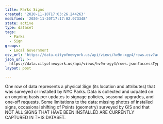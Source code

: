 ```yaml
---
title: Parks Signs
created: '2020-11-10T17:03:26.244263'
modified: '2020-11-20T17:17:02.973348'
state: active
type: dataset
tags:
  - Parks
  - Sign
groups:
  - Local Government
csv_url: 'https://data.cityofnewyork.us/api/views/hv9n-xgy4/rows.csv?accessType=DOWNLOAD'
json_url: >-
  https://data.cityofnewyork.us/api/views/hv9n-xgy4/rows.json?accessType=DOWNLOAD
layout: post

---
```

One row of data represents a physical Sign (its location and attributes) that was surveyed or installed by NYC Parks. Data is collected and udpated on an ongoing basis per updates to signage policies, seasonal upgrades, and one-off requests. Some limitations to the data: missing photos of installed signs, occasional shifting of Points (geometry) surveyed by GIS and that NOT ALL SIGNS THAT HAVE BEEN INSTALLED ARE CURRENTLY CAPTURED IN THIS DATASET.
